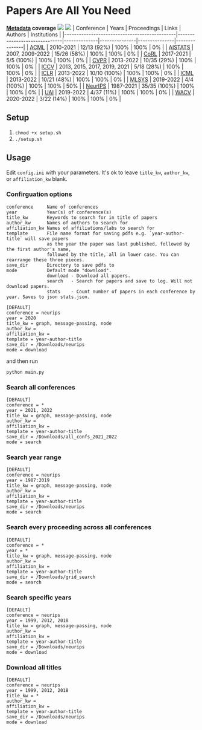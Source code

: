 # Papers Are All You Need


**[Metadata](https://github.com/ch3njust1n/conference_metadata) coverage** ![](https://img.shields.io/badge/papers->45,006-informational) ![](https://img.shields.io/badge/size-133.13_GB-informational)
|  Conference 	                               |  Years 	                  | Proceedings  | Links         | Authors       | Institutions  |
|----------------------------------------------|------------------------------|--------------|---------------|---------------|---------------|
|   [ACML](https://www.acml-conf.org/)         | 2010-2021                    | 12/13 (92%)  | 100%          | 100%          | 0%            |
|   [AISTATS](https://aistats.org/)            | 2007, 2009-2022              | 15/26 (58%)  | 100%          | 100%          | 0%            |
|   [CoRL](https://corl2022.org/)              | 2017-2021                    | 5/5   (100%) | 100%          | 100%          | 0%            |
|   [CVPR](https://www.thecvf.com/)            | 2013-2022                    | 10/35 (29%)  | 100%          | 100%          | 0%            |
|   [ICCV](https://www.thecvf.com/)            | 2013, 2015, 2017, 2019, 2021 | 5/18  (28%)  | 100%          | 100%          | 0%            |
|   [ICLR](https://iclr.cc/)                   | 2013-2022   	              | 10/10 (100%) | 100%          | 100%          | 0%            |
|   [ICML](https://icml.cc/)                   | 2013-2022	                  | 10/21 (48%)  | 100%          | 100%          | 0%            |
|   [MLSYS](https://proceedings.mlsys.org/)    | 2019-2022                    | 4/4   (100%) | 100%          | 100%          | 50%           |
|   [NeurIPS](https://nips.cc/)	               | 1987-2021                    | 35/35 (100%) | 100%          | 100%          | 0%            |
|   [UAI](https://www.auai.org/)               | 2019-2022                    | 4/37  (11%)  | 100%          | 100%          | 0%            |
|   [WACV](https://www.thecvf.com/)            | 2020-2022                    | 3/22  (14%)  | 100%          | 100%          | 0%            | 


## Setup

1. `chmod +x setup.sh`
2. `./setup.sh`


## Usage

Edit `config.ini` with your parameters. It's ok to leave `title_kw`, `author_kw`, or `affiliation_kw` blank.


### Confirguation options

```
conference     Name of conferences
year           Year(s) of conference(s)
title_kw       Keywords to search for in title of papers
author_kw      Names of authors to search for
affiliation_kw Names of affiliations/labs to search for
template       File name format for saving pdfs e.g. `year-author-title` will save papers 
               as the year the paper was last published, followed by the first author's name, 
               followed by the title, all in lower case. You can rearrange these three pieces.
save_dir       Directory to save pdfs to
mode           Default mode "download".
               download - Download all papers.
               search   - Search for papers and save to log. Will not download papers.
               stats    - Count number of papers in each conference by year. Saves to json stats.json.
```

```
[DEFAULT]
conference = neurips
year = 2020
title_kw = graph, message-passing, node
author_kw = 
affiliation_kw = 
template = year-author-title
save_dir = /Downloads/neurips
mode = download
```
and then run

`python main.py`

### Search all conferences
```
[DEFAULT]
conference = *
year = 2021, 2022
title_kw = graph, message-passing, node
author_kw = 
affiliation_kw = 
template = year-author-title
save_dir = /Downloads/all_confs_2021_2022
mode = search
```

### Search year range
```
[DEFAULT]
conference = neurips
year = 1987:2019
title_kw = graph, message-passing, node
author_kw = 
affiliation_kw = 
template = year-author-title
save_dir = /Downloads/neurips
mode = search
```

### Search every proceeding across all conferences
```
[DEFAULT]
conference = *
year = *
title_kw = graph, message-passing, node
author_kw = 
affiliation_kw = 
template = year-author-title
save_dir = /Downloads/grid_search
mode = search
```

### Search specific years
```
[DEFAULT]
conference = neurips
year = 1999, 2012, 2018
title_kw = graph, message-passing, node
author_kw = 
affiliation_kw = 
template = year-author-title
save_dir = /Downloads/neurips
mode = download
```

### Download all titles
```
[DEFAULT]
conference = neurips
year = 1999, 2012, 2018
title_kw = *
author_kw = 
affiliation_kw = 
template = year-author-title
save_dir = /Downloads/neurips
mode = download
```